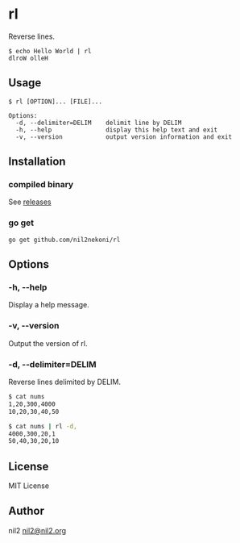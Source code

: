 rl
==

Reverse lines.

```
$ echo Hello World | rl
dlroW olleH
```

Usage
-----

```
$ rl [OPTION]... [FILE]...

Options:
  -d, --delimiter=DELIM    delimit line by DELIM
  -h, --help               display this help text and exit
  -v, --version            output version information and exit
```

Installation
------------

### compiled binary

See [releases](https://github.com/nil2nekoni/rl/releases)

### go get

```
go get github.com/nil2nekoni/rl
```

Options
-------

### -h, --help

Display a help message.

### -v, --version

Output the version of rl.

### -d, --delimiter=DELIM

Reverse lines delimited by DELIM.

```sh
$ cat nums
1,20,300,4000
10,20,30,40,50

$ cat nums | rl -d,
4000,300,20,1
50,40,30,20,10
```

License
-------

MIT License

Author
------

nil2 <nil2@nil2.org>
